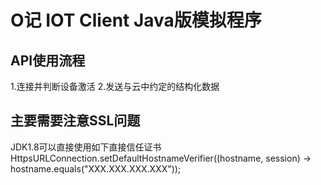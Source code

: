 # O记 IOT Client Java版模拟程序
## API使用流程
1.连接并判断设备激活
2.发送与云中约定的结构化数据
## 主要需要注意SSL问题
JDK1.8可以直接使用如下直接信任证书
HttpsURLConnection.setDefaultHostnameVerifier((hostname, session) -> hostname.equals("XXX.XXX.XXX.XXX"));
